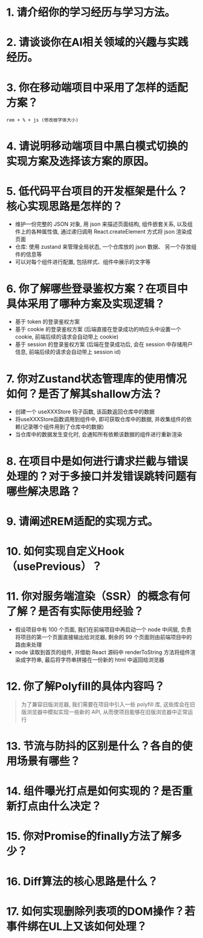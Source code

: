# 1. 请介绍你的学习经历与学习方法。
# 2. 请谈谈你在AI相关领域的兴趣与实践经历。
# 3. 你在移动端项目中采用了怎样的适配方案？
    rem + % + js (修改根字体大小)

# 4. 请说明移动端项目中黑白模式切换的实现方案及选择该方案的原因。
# 5. 低代码平台项目的开发框架是什么？核心实现思路是怎样的？
 - 维护一份完整的 JSON 对象, 用 json 来描述页面结构, 组件嵌套关系, 以及组件上的各种属性值, 通过递归调用 React.createElement 方式将 json 渲染成页面
 - 仓库: 使用 zustand 来管理全局状态, 一个仓库放的 json 数据、 另一个存放组件的信息等
 - 可以对每个组件进行配置, 包括样式、组件中展示的文字等
# 6. 你了解哪些登录鉴权方案？在项目中具体采用了哪种方案及实现逻辑？
 - 基于 token 的登录鉴权方案
 - 基于 cookie 的登录鉴权方案 (后端直接在登录成功的响应头中设置一个 cookie, 前端后续的请求会自动带上 cookie)
 - 基于 session 的登录鉴权方案 (后端在登录成功后, 会在 session 中存储用户信息, 前端后续的请求会自动带上 session id)

# 7. 你对Zustand状态管理库的使用情况如何？是否了解其shallow方法？
 - 创建一个 useXXXStore 钩子函数, 该函数返回仓库中的数据
 - 将useXXXStore函数调用到组件中, 即可获取仓库中的数据, 并收集组件的依赖(记录哪个组件用到了仓库中的数据)
 - 当仓库中的数据发生变化时, 会通知所有依赖该数据的组件进行重新渲染
# 8. 在项目中是如何进行请求拦截与错误处理的？对于多接口并发错误跳转问题有哪些解决思路？
# 9. 请阐述REM适配的实现方式。
# 10. 如何实现自定义Hook（usePrevious）？
# 11. 你对服务端渲染（SSR）的概念有何了解？是否有实际使用经验？
 - 假设项目中有 100 个页面, 我们在前端项目中再启动一个 node 中间层, 负责将项目的第一个页面直接输出给浏览器, 剩余的 99 个页面则由前端项目中的路由来处理
 - node 读取到首页的组件, 并借助 React 源码中 renderToString 方法将组件渲染成字符串, 最后将字符串拼接在一份新的 html 中返回给浏览器
# 12. 你了解Polyfill的具体内容吗？
 > 为了兼容旧版浏览器, 我们需要在项目中引入一些 polyfill 库, 这些库会在旧版浏览器中模拟实现一些新的 API, 从而使项目能够在旧版浏览器中正常运行
# 13. 节流与防抖的区别是什么？各自的使用场景有哪些？
# 14. 组件曝光打点是如何实现的？是否重新打点由什么决定？
# 15. 你对Promise的finally方法了解多少？
# 16. Diff算法的核心思路是什么？
# 17. 如何实现删除列表项的DOM操作？若事件绑在UL上又该如何处理？